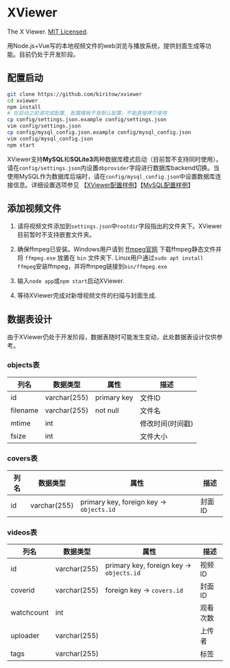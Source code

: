 # XViewer

The X Viewer. [MIT Licensed](LICENSE).

用Node.js+Vue写的本地视频文件的web浏览与播放系统，提供封面生成等功能。目前仍处于开发阶段。

## 配置启动

```bash
git clone https://github.com/kiritow/xviewer
cd xviewer
npm install
# 在启动之前请完成配置, 配置模板不是默认配置，不能直接拷贝使用
cp config/settings.json.example config/settings.json
vim config/settings.json
cp config/mysql_config.json.example config/mysql_config.json
vim config/mysql_config.json
npm start
```

XViewer支持**MySQL**和**SQLite3**两种数据库模式启动（目前暂不支持同时使用）。请在`config/settings.json`内设置`dbprovider`字段进行数据库backend切换。当使用MySQL作为数据库后端时，请在`config/mysql_config.json`中设置数据库连接信息。详细设置选项参见 【[XViewer配置样例](config/settings.json.example)】【[MySQL配置样例](config/mysql_config.json.example)】

## 添加视频文件

1. 请将视频文件添加到`settings.json`中`rootdir`字段指出的文件夹下。XViewer目前暂时不支持嵌套文件夹。

2. 确保ffmpeg已安装。Windows用户请到 [ffmpeg官网](https://www.ffmpeg.org/) 下载ffmpeg静态文件并将 `ffmpeg.exe` 放置在 `bin` 文件夹下. Linux用户通过`sudo apt install ffmpeg`安装ffmpeg，并将ffmpeg链接到`bin/ffmpeg.exe`

3. 输入`node app`或`npm start`启动XViewer.

4. 等待XViewer完成对新增视频文件的扫描与封面生成.

## 数据表设计

由于XViewer仍处于开发阶段，数据表随时可能发生变动，此处数据表设计仅供参考。

### objects表

| 列名 | 数据类型 | 属性 | 描述 |
| - | - | - | - |
| id | varchar(255) | primary key | 文件ID |
| filename | varchar(255) | not null | 文件名 |
| mtime | int | | 修改时间(时间戳) |
| fsize | int | | 文件大小 |

### covers表

| 列名 | 数据类型 | 属性 | 描述 |
| - | - | - | - |
| id | varchar(255) | primary key, foreign key -> `objects.id` | 封面ID |

### videos表

| 列名 | 数据类型 | 属性 | 描述 |
| - | - | - | - |
| id | varchar(255) | primary key, foreign key -> `objects.id` | 视频ID |
| coverid | varchar(255) | foreign key -> `covers.id` | 封面ID |
| watchcount | int | | 观看次数 |
| uploader | varchar(255) | | 上传者 | 
| tags | varchar(255) | | 标签 |
